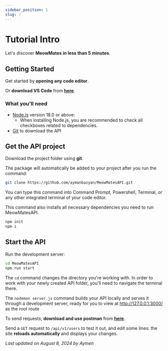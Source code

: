 ```yaml
---
sidebar_position: 1
slug: /
---
```


# Tutorial Intro

Let's discover **MeowMates in less than 5 minutes**.

## Getting Started

Get started by **opening any code editor**.

Or **download VS Code** from **[here](https://code.visualstudio.com/)**.

### What you'll need

- [Node.js](https://nodejs.org/en/download/) version 18.0 or above:
  - When installing Node.js, you are recommended to check all checkboxes related to dependencies.
- [Git](https://git-scm.com/) to download the API

## Get the API project

Download the project folder using **git**.

The package will automatically be added to your project after you run the command:

```bash
git clone https://github.com/aymanbazyan/MeowMatesAPI.git
```

You can type this command into Command Prompt, Powershell, Terminal, or any other integrated terminal of your code editor.

This command also installs all necessary dependencies you need to run MeowMatesAPI.

```bash
npm init
npm i
```

## Start the API

Run the development server:

```bash
cd MeowMatesAPI
npm run start
```

The `cd` command changes the directory you're working with. In order to work with your newly created API folder, you'll need to navigate the terminal there.

The `nodemon server.js` command builds your API locally and serves it through a development server, ready for you to view at http://127.0.0.1:3000/ as the root route

To send requests, **download and use postman** from **[here](https://www.postman.com/)**.

Send a `GET` request to `/api/v1/users` to test it out, and edit some lines: the site **reloads automatically** and displays your changes.

_Last updated on August 8, 2024 by Aymen_
